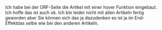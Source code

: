 Ich habe bei der ORF-Seite die Artikel mit einer hover Funktion eingebaut. Ich hoffe das ist auch ok. Ich bin leider nicht mit allen Artikeln fertig geworden aber Sie können sich das ja dazudenken es ist ja im End-Effektdas selbe wie bei den anderen Artikeln.
